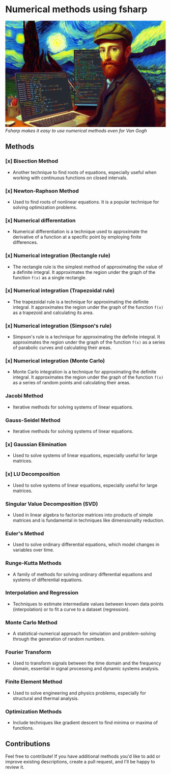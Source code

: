# Numerical methods using fsharp

![VG using F#](./img/VG.jpeg)
_Fsharp makes it easy to use numerical methods even for Van Gogh_

## Methods

### [x] Bisection Method

- Another technique to find roots of equations, especially useful when working with continuous functions on closed intervals.

### [x] Newton-Raphson Method

- Used to find roots of nonlinear equations. It is a popular technique for solving optimization problems.

### [x] Numerical differentation

- Numerical differentiation is a technique used to approximate the derivative of a function at a specific point by employing finite differences. 

### [x] Numerical integration (Rectangle rule)

- The rectangle rule is the simplest method of approximating the value of a definite integral. It approximates the region under the graph of the function `f(x)` as a single rectangle.

### [x] Numerical integration (Trapezoidal rule)

- The trapezoidal rule is a technique for approximating the definite integral. It approximates the region under the graph of the function `f(x)` as a trapezoid and calculating its area.

### [x] Numerical integration (Simpson's rule)

- Simpson's rule is a technique for approximating the definite integral. It approximates the region under the graph of the function `f(x)` as a series of parabolic curves and calculating their areas.

### [x] Numerical integration (Monte Carlo)

- Monte Carlo integration is a technique for approximating the definite integral. It approximates the region under the graph of the function `f(x)` as a series of random points and calculating their areas.

### Jacobi Method 

- Iterative methods for solving systems of linear equations.

### Gauss-Seidel Method

- Iterative methods for solving systems of linear equations.

### [x] Gaussian Elimination

- Used to solve systems of linear equations, especially useful for large matrices.

### [x] LU Decomposition

- Used to solve systems of linear equations, especially useful for large matrices.

### Singular Value Decomposition (SVD)

- Used in linear algebra to factorize matrices into products of simple matrices and is fundamental in techniques like dimensionality reduction.

### Euler's Method

- Used to solve ordinary differential equations, which model changes in variables over time.

### Runge-Kutta Methods

- A family of methods for solving ordinary differential equations and systems of differential equations.

### Interpolation and Regression

- Techniques to estimate intermediate values between known data points (interpolation) or to fit a curve to a dataset (regression).

### Monte Carlo Method

- A statistical-numerical approach for simulation and problem-solving through the generation of random numbers.

### Fourier Transform

- Used to transform signals between the time domain and the frequency domain, essential in signal processing and dynamic systems analysis.

### Finite Element Method

- Used to solve engineering and physics problems, especially for structural and thermal analysis.

### Optimization Methods

- Include techniques like gradient descent to find minima or maxima of functions.

## Contributions

Feel free to contribute! If you have additional methods you'd like to add or improve existing descriptions, create a pull request, and I'll be happy to review it.
